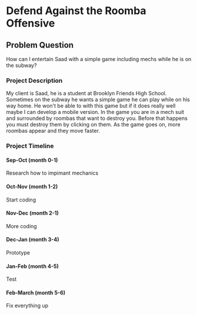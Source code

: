 # Defend Against the Roomba Offensive

## Problem Question
How can I entertain Saad with a simple game including mechs while he is on the subway?

### Project Description
My client is Saad, he is a student at Brooklyn Friends High School. Sometimes on the subway he wants a simple game he can play while on his way home. He won't be able to with this game but if it does really well maybe I can develop a mobile version. In the game you are in a mech suit and surrounded by roombas that want to destroy you. Before that happens you must destroy them by clicking on them. As the game goes on, more roombas appear and they move faster.

### Project Timeline

#### Sep-Oct    (month 0-1)
Research how to impimant mechanics

#### Oct-Nov    (month 1-2)
Start coding

#### Nov-Dec    (month 2-1)
More coding

#### Dec-Jan    (month 3-4)
Prototype

#### Jan-Feb    (month 4-5)
Test

#### Feb-March  (month 5-6)
Fix everything up


